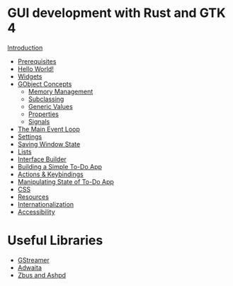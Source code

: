 # GUI development with Rust and GTK 4

[Introduction](introduction.md)
- [Prerequisites](prerequisites.md)
- [Hello World!](hello_world.md)
- [Widgets](widgets.md)
- [GObject Concepts](gobject_concepts.md)
    - [Memory Management](gobject_memory_management.md)
    - [Subclassing](gobject_subclassing.md)
    - [Generic Values](gobject_values.md)
    - [Properties](gobject_properties.md)
    - [Signals](gobject_signals.md)
- [The Main Event Loop](main_event_loop.md)
- [Settings](settings.md)
- [Saving Window State](saving_window_state.md)
- [Lists](lists.md)
- [Interface Builder](interface_builder.md)
- [Building a Simple To-Do App](todo_app_1.md)
- [Actions & Keybindings]()
- [Manipulating State of To-Do App]()
- [CSS]()
- [Resources]()
- [Internationalization]()
- [Accessibility]()

# Useful Libraries

- [GStreamer]()
- [Adwaita]()
- [Zbus and Ashpd]()
